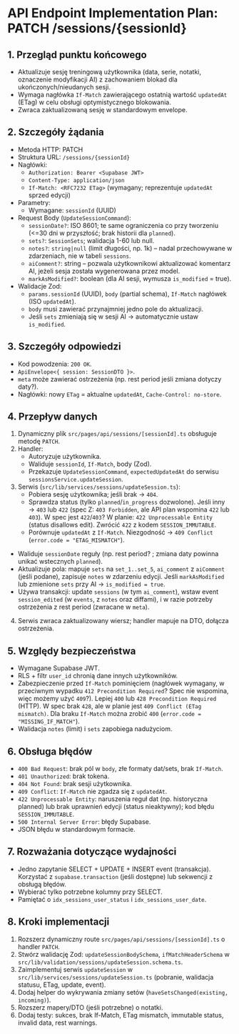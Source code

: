 # API Endpoint Implementation Plan: PATCH /sessions/{sessionId}

## 1. Przegląd punktu końcowego

- Aktualizuje sesję treningową użytkownika (data, serie, notatki, oznaczenie modyfikacji AI) z zachowaniem blokad dla ukończonych/nieudanych sesji.
- Wymaga nagłówka `If-Match` zawierającego ostatnią wartość `updatedAt` (ETag) w celu obsługi optymistycznego blokowania.
- Zwraca zaktualizowaną sesję w standardowym envelope.

## 2. Szczegóły żądania

- Metoda HTTP: PATCH
- Struktura URL: `/sessions/{sessionId}`
- Nagłówki:
  - `Authorization: Bearer <Supabase JWT>`
  - `Content-Type: application/json`
  - `If-Match: <RFC7232 ETag>` (wymagany; reprezentuje `updatedAt` sprzed edycji)
- Parametry:
  - Wymagane: `sessionId` (UUID)
- Request Body (`UpdateSessionCommand`):
  - `sessionDate?`: ISO 8601; te same ograniczenia co przy tworzeniu (<=30 dni w przyszłość; brak historii dla `planned`).
  - `sets?`: `SessionSets`; walidacja 1-60 lub null.
  - `notes?`: `string|null` (limit długości, np. 1k) – nadal przechowywane w zdarzeniach, nie w tabeli `sessions`.
  - `aiComment?`: string – pozwala użytkownikowi aktualizować komentarz AI, jeżeli sesja została wygenerowana przez model.
  - `markAsModified?`: boolean (dla AI sesji, wymusza `is_modified` = true).
- Walidacje Zod:
  - `params.sessionId` (UUID), `body` (partial schema), `If-Match` nagłówek (ISO `updatedAt`).
  - `body` musi zawierać przynajmniej jedno pole do aktualizacji.
  - Jeśli `sets` zmieniają się w sesji AI → automatycznie ustaw `is_modified`.

## 3. Szczegóły odpowiedzi

- Kod powodzenia: `200 OK`.
- `ApiEnvelope<{ session: SessionDTO }>`.
- `meta` może zawierać ostrzeżenia (np. rest period jeśli zmiana dotyczy daty?).
- Nagłówki: nowy `ETag` = aktualne `updatedAt`, `Cache-Control: no-store`.

## 4. Przepływ danych

1. Dynamiczny plik `src/pages/api/sessions/[sessionId].ts` obsługuje metodę `PATCH`.
2. Handler:
   - Autoryzuje użytkownika.
   - Waliduje `sessionId`, `If-Match`, body (Zod).
   - Przekazuje `UpdateSessionCommand`, `expectedUpdatedAt` do serwisu `sessionsService.updateSession`.
3. Serwis (`src/lib/services/sessions/updateSession.ts`):
   - Pobiera sesję użytkownika; jeśli brak → `404`.
   - Sprawdza status (tylko `planned`/`in_progress` dozwolone). Jeśli inny → `403` lub `422` (spec Z: `403 Forbidden`, ale API plan wspomina `422` lub `403`). W spec jest `422`/`403`? W planie: `422 Unprocessable Entity` (status disallows edit). Zwrócić `422` z kodem `SESSION_IMMUTABLE`.
   - Porównuje `updatedAt` z `If-Match`. Niezgodność → `409 Conflict` (`error.code = "ETAG_MISMATCH"`).

- Waliduje `sessionDate` reguły (np. rest period? ; zmiana daty powinna unikać wstecznych `planned`).
- Aktualizuje pola: mapuje `sets` na `set_1..set_5`, `ai_comment` z `aiComment` (jeśli podane), zapisuje `notes` w zdarzeniu edycji. Jeśli `markAsModified` lub zmienione `sets` przy AI → `is_modified = true`.
- Używa transakcji: update `sessions` (w tym `ai_comment`), wstaw event `session_edited` (w `events`, z `notes` oraz diffami), i w razie potrzeby ostrzeżenia z rest period (zwracane w `meta`).

4. Serwis zwraca zaktualizowany wiersz; handler mapuje na DTO, dołącza ostrzeżenia.

## 5. Względy bezpieczeństwa

- Wymagane Supabase JWT.
- RLS + filtr `user_id` chronią dane innych użytkowników.
- Zabezpieczenie przed `If-Match` pominięciem (nagłówek wymagany, w przeciwnym wypadku `412 Precondition Required`? Spec nie wspomina, więc możemy użyć `409`?). Lepiej `400` lub `428 Precondition Required` (HTTP). W spec brak `428`, ale w planie jest `409 Conflict (ETag mismatch)`. Dla braku `If-Match` można zrobić `400` (`error.code = "MISSING_IF_MATCH"`).
- Walidacja `notes` (limit) i `sets` zapobiega nadużyciom.

## 6. Obsługa błędów

- `400 Bad Request`: brak pól w `body`, złe formaty dat/sets, brak `If-Match`.
- `401 Unauthorized`: brak tokena.
- `404 Not Found`: brak sesji użytkownika.
- `409 Conflict`: `If-Match` nie zgadza się z `updatedAt`.
- `422 Unprocessable Entity`: naruszenia reguł dat (np. historyczna planned) lub brak uprawnień edycji (status nieaktywny); kod błędu `SESSION_IMMUTABLE`.
- `500 Internal Server Error`: błędy Supabase.
- JSON błędu w standardowym formacie.

## 7. Rozważania dotyczące wydajności

- Jedno zapytanie SELECT + UPDATE + INSERT event (transakcja). Korzystać z `supabase.transaction` (jeśli dostępne) lub sekwencji z obsługą błędów.
- Wybierać tylko potrzebne kolumny przy SELECT.
- Pamiętać o `idx_sessions_user_status` i `idx_sessions_user_date`.

## 8. Kroki implementacji

1. Rozszerz dynamiczny route `src/pages/api/sessions/[sessionId].ts` o handler `PATCH`.
2. Stwórz walidację Zod: `updateSessionBodySchema`, `ifMatchHeaderSchema` w `src/lib/validation/sessions/updateSession.schema.ts`.
3. Zaimplementuj serwis `updateSession` w `src/lib/services/sessions/updateSession.ts` (pobranie, walidacja statusu, ETag, update, event).
4. Dodaj helper do wykrywania zmiany setów (`haveSetsChanged(existing, incoming)`).
5. Rozszerz mapery/DTO (jeśli potrzebne) o notatki.
6. Dodaj testy: sukces, brak If-Match, ETag mismatch, immutable status, invalid data, rest warnings.
